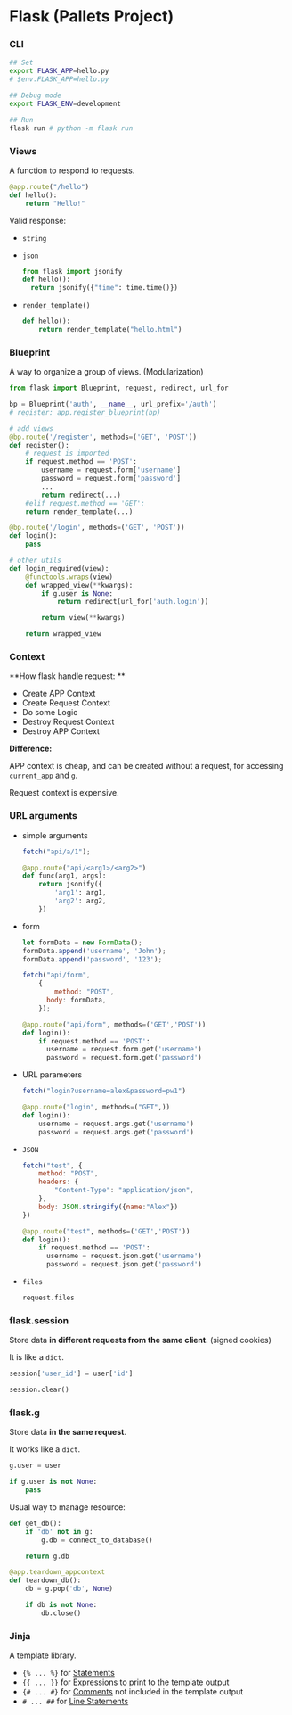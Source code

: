 # Flask (Pallets Project)

### CLI

```bash
## Set
export FLASK_APP=hello.py
# $env.FLASK_APP=hello.py

## Debug mode
export FLASK_ENV=development

## Run
flask run # python -m flask run
```


### Views

A function to respond to requests.

```python
@app.route("/hello")
def hello():
    return "Hello!"
```

Valid response:

* `string`

* `json`

  ```python
  from flask import jsonify
  def hello():
  	return jsonify({"time": time.time()})
  ```

* `render_template()`

  ```python
  def hello():
      return render_template("hello.html")
  ```

  

### Blueprint

A way to organize a group of views. (Modularization)

```python
from flask import Blueprint, request, redirect, url_for

bp = Blueprint('auth', __name__, url_prefix='/auth')
# register: app.register_blueprint(bp)

# add views
@bp.route('/register', methods=('GET', 'POST'))
def register():
    # request is imported
    if request.method == 'POST':
        username = request.form['username']
        password = request.form['password']
        ...
        return redirect(...)
    #elif request.method == 'GET':
    return render_template(...)

@bp.route('/login', methods=('GET', 'POST'))
def login():
    pass

# other utils
def login_required(view):
    @functools.wraps(view)
    def wrapped_view(**kwargs):
        if g.user is None:
            return redirect(url_for('auth.login'))

        return view(**kwargs)

    return wrapped_view
```


### Context

**How flask handle request: **

* Create APP Context 
* Create Request Context 
* Do some Logic 
* Destroy Request Context 
* Destroy APP Context

**Difference:**

APP context is cheap, and can be created without a request, for accessing `current_app` and `g`.

Request context is expensive.


### URL arguments

* simple arguments

  ```js
  fetch("api/a/1");
  ```

  

  ```python
  @app.route("api/<arg1>/<arg2>")
  def func(arg1, args):
      return jsonify({
          'arg1': arg1,
          'arg2': arg2,
      })
  ```

* form

  ```javascript
  let formData = new FormData();
  formData.append('username', 'John');
  formData.append('password', '123');
  
  fetch("api/form",
      {
          method: "POST",
      	body: formData,
      });
  ```

  ```python
  @app.route("api/form", methods=('GET','POST'))
  def login():
      if request.method == 'POST':
  	    username = request.form.get('username')
      	password = request.form.get('password')
  ```

* URL parameters

  ```javascript
  fetch("login?username=alex&password=pw1")
  ```

  ```python
  @app.route("login", methods=("GET",))
  def login():
      username = request.args.get('username')
      password = request.args.get('password')
  ```

* `JSON`

  ```javascript
  fetch("test", {
      method: "POST",
      headers: {
          "Content-Type": "application/json",
      },
      body: JSON.stringify({name:"Alex"})
  })
  ```

  ```python
  @app.route("test", methods=('GET','POST'))
  def login():
      if request.method == 'POST':
  	    username = request.json.get('username')
      	password = request.json.get('password')
  ```

  

* `files`

  ```python 
  request.files
  ```

  

### flask.session

Store data **in different requests from the same client**. (signed cookies)

It is like a `dict`.

```python
session['user_id'] = user['id']

session.clear()
```


### flask.g

Store data **in the same request**.

It works like a `dict`.

```python
g.user = user

if g.user is not None:
    pass
```

Usual way to manage resource:

```python
def get_db():
    if 'db' not in g:
        g.db = connect_to_database()

    return g.db

@app.teardown_appcontext
def teardown_db():
    db = g.pop('db', None)

    if db is not None:
        db.close()
```


### Jinja

A template library.

- `{% ... %}` for [Statements](https://jinja.palletsprojects.com/en/2.11.x/templates/#list-of-control-structures)
- `{{ ... }}` for [Expressions](https://jinja.palletsprojects.com/en/2.11.x/templates/#expressions) to print to the template output
- `{# ... #}` for [Comments](https://jinja.palletsprojects.com/en/2.11.x/templates/#comments) not included in the template output
- `# ... ##` for [Line Statements](https://jinja.palletsprojects.com/en/2.11.x/templates/#line-statements)


